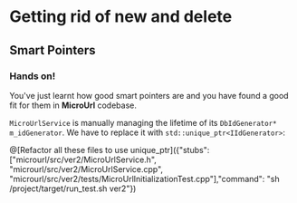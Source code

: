 # Getting rid of new and delete

## Smart Pointers

### Hands on!

You've just learnt how good smart pointers are and you have found a good fit for them in **MicroUrl** codebase.

`MicroUrlService` is manually managing the lifetime of its `DbIdGenerator* m_idGenerator`. We have to replace it with `std::unique_ptr<IIdGenerator>`:

@[Refactor all these files to use unique_ptr]({"stubs": ["microurl/src/ver2/MicroUrlService.h", "microurl/src/ver2/MicroUrlService.cpp", "microurl/src/ver2/tests/MicroUrlInitializationTest.cpp"],"command": "sh /project/target/run_test.sh ver2"})